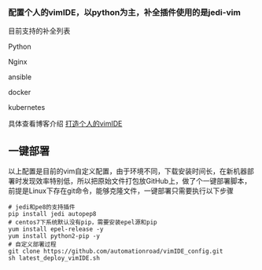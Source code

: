 ### 配置个人的vimIDE，以python为主，补全插件使用的是jedi-vim

目前支持的补全列表

Python

Nginx

ansible

docker

kubernetes

具体查看博客介绍 [打造个人的vimIDE](https://www.cnblogs.com/AutoSmart/p/10363908.html)

## 一键部署

以上配置是目前的vim自定义配置，由于环境不同，下载安装时间长，在新机器部署时发现效率特别低，所以把原始文件打包放GitHub上，做了个一键部署脚本，前提是Linux下存在git命令，能够克隆文件，一键部署只需要执行以下步骤

```
# jedi和pe8的支持插件
pip install jedi autopep8
# centos7下系统默认没有pip，需要安装epel源和pip
yum install epel-release -y
yum install python2-pip -y
# 自定义部署过程
git clone https://github.com/automationroad/vimIDE_config.git
sh latest_deploy_vimIDE.sh
```

